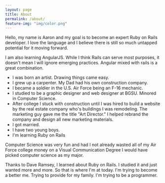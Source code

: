 ```yaml
---
layout: page
title: About
permalink: /about/
feature-img: "img/color.png"
---
```


Hello, my name is Aaron and my goal is to become an expert Ruby on Rails developer. I love the language and I believe there is still so much untapped potential for it moving forward.

I am also learning AngularJS. While I think Rails can serve most purposes, it doesn't mean I will ignore emerging practices. Angular mixed with rails is a great combination.

- I was born an artist. Drawing things came easy.
- I grew up a carpenter. My Dad had his own construction company.
- I became a soldier in the U.S. Air Force being an F-16 mechanic.
- I studied to be a graphic designer and web designer at BGSU. Minored in Computer Science.
- After college I stuck with construction until I was hired to build a website by the real estate company who's buildings I was remodeling. The marketing guy gave me the title "Art Director." I helped rebrand the company and design all new marketing materials.
- I got married.
- I have two young boys.
- I'm learning Ruby on Rails

Computer Science was very fun and had I not already wasted all of my Air Force college money on a Visual Communication Degree I would have picked computer science as my major.

Thanks to Dave Ramsey, I learned about Ruby on Rails. I studied it and just wanted more and more.  So that is where I'm at today. I'm trying to become a better me. Trying to provide for my family. I'm trying to be a programmer.
